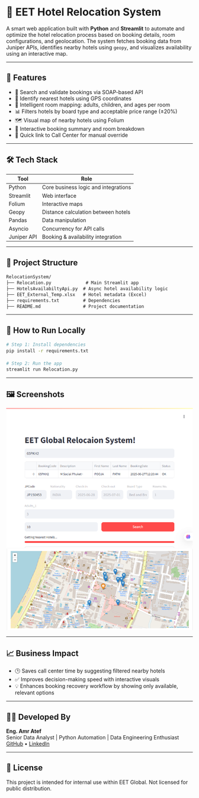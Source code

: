 # 🏨 EET Hotel Relocation System

A smart web application built with **Python** and **Streamlit** to automate and optimize the hotel relocation process based on booking details, room configurations, and geolocation. The system fetches booking data from Juniper APIs, identifies nearby hotels using `geopy`, and visualizes availability using an interactive map.

---

## 📌 Features

- 🔎 Search and validate bookings via SOAP-based API
- 📍 Identify nearest hotels using GPS coordinates
- 🧠 Intelligent room mapping: adults, children, and ages per room
- 📊 Filters hotels by board type and acceptable price range (±20%)
- 🗺️ Visual map of nearby hotels using Folium
- 🧾 Interactive booking summary and room breakdown
- 🔗 Quick link to Call Center for manual override

---

## 🛠️ Tech Stack

| Tool       | Role                                 |
|------------|--------------------------------------|
| Python     | Core business logic and integrations |
| Streamlit  | Web interface                        |
| Folium     | Interactive maps                     |
| Geopy      | Distance calculation between hotels  |
| Pandas     | Data manipulation                    |
| Asyncio    | Concurrency for API calls            |
| Juniper API| Booking & availability integration   |

---

## 📂 Project Structure

```
RelocationSystem/
├── Relocation.py             # Main Streamlit app
├── HotelsAvailabiltyApi.py  # Async hotel availability logic
├── EET_External_Temp.xlsx   # Hotel metadata (Excel)
├── requirements.txt         # Dependencies
├── README.md                # Project documentation
```

---

## 🚀 How to Run Locally

```bash
# Step 1: Install dependencies
pip install -r requirements.txt

# Step 2: Run the app
streamlit run Relocation.py
```

---

## 🖼️ Screenshots

![Main App](images/relocation_ui.png)  
![Hotel Map](images/map_hotels.PNG)


---

## 📈 Business Impact

- 🕒 Saves call center time by suggesting filtered nearby hotels
- ✅ Improves decision-making speed with interactive visuals
- 💡 Enhances booking recovery workflow by showing only available, relevant options

---

## 👨‍💻 Developed By

**Eng. Amr Atef**  
Senior Data Analyst | Python Automation | Data Engineering Enthusiast
[GitHub](https://github.com/AmrAtefAmer) • [LinkedIn](https://linkedin.com/in/amr-atef-665336151)

---
## 📝 License

This project is intended for internal use within EET Global. Not licensed for public distribution.
